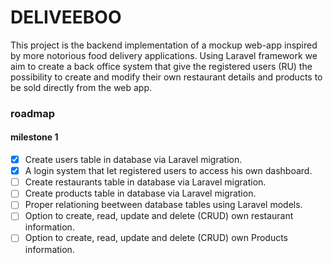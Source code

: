 # DELIVEEBOO

This project is the backend implementation of a mockup web-app inspired by more notorious food delivery applications.
Using Laravel framework we aim to create a back office system that give the registered users (RU) the possibility to create and modify their own restaurant details and products to be sold directly from the web app.

### roadmap

#### milestone 1

-   [x] Create users table in database via Laravel migration.
-   [x] A login system that let registered users to access his own dashboard.
-   [ ] Create restaurants table in database via Laravel migration.
-   [ ] Create products table in database via Laravel migration.
-   [ ] Proper relationing beetween database tables using Laravel models.
-   [ ] Option to create, read, update and delete (CRUD) own restaurant information.
-   [ ] Option to create, read, update and delete (CRUD) own Products information.
